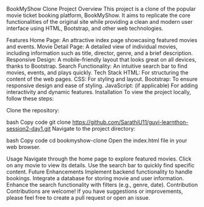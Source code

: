 BookMyShow Clone
Project Overview
This project is a clone of the popular movie ticket booking platform, BookMyShow. It aims to replicate the core functionalities of the original site while providing a clean and modern user interface using HTML, Bootstrap, and other web technologies.

Features
Home Page: An attractive index page showcasing featured movies and events.
Movie Detail Page: A detailed view of individual movies, including information such as title, director, genre, and a brief description.
Responsive Design: A mobile-friendly layout that looks great on all devices, thanks to Bootstrap.
Search Functionality: An intuitive search bar to find movies, events, and plays quickly.
Tech Stack
HTML: For structuring the content of the web pages.
CSS: For styling and layout.
Bootstrap: To ensure responsive design and ease of styling.
JavaScript: (if applicable) For adding interactivity and dynamic features.
Installation
To view the project locally, follow these steps:

Clone the repository:

bash
Copy code
git clone https://github.com/SarathiU11/guvi-learnthon-session2-day1.git
Navigate to the project directory:

bash
Copy code
cd bookmyshow-clone
Open the index.html file in your web browser.

Usage
Navigate through the home page to explore featured movies.
Click on any movie to view its details.
Use the search bar to quickly find specific content.
Future Enhancements
Implement backend functionality to handle bookings.
Integrate a database for storing movie and user information.
Enhance the search functionality with filters (e.g., genre, date).
Contribution
Contributions are welcome! If you have suggestions or improvements, please feel free to create a pull request or open an issue.


